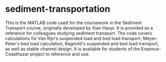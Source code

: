 # sediment-transportation
This is the MATLAB code used for the coursework in the Sediment Transport course, originally developed by Xian Haoyi. 
It is provided as a reference for colleagues studying sediment transport. The code covers calculations for Van Rijn's 
suspended load and bed load transport, Meyer-Peter's bed load calculation, Bagnold's suspended and bed load transport, 
as well as stable channel design. It is available for students of the Erasmus-Coasthazar project to reference and use.
